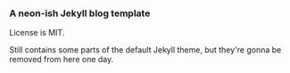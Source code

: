 ### A neon-ish Jekyll blog template

License is MIT.

Still contains some parts of the default Jekyll theme, but they're gonna be removed from here one day.

